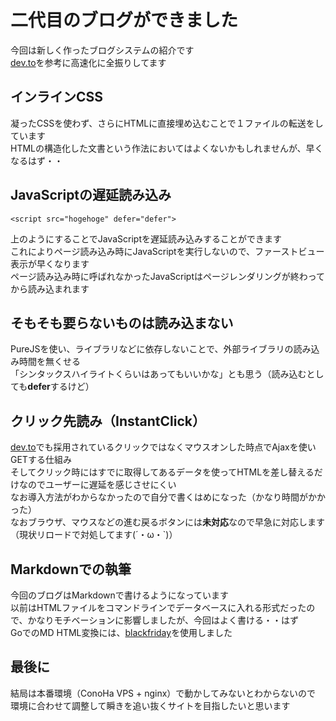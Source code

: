 # 二代目のブログができました
今回は新しく作ったブログシステムの紹介です  
[dev.to](https://dev.to)を参考に高速化に全振りしてます
## インラインCSS
凝ったCSSを使わず、さらにHTMLに直接埋め込むことで１ファイルの転送をしています  
HTMLの構造化した文書という作法においてはよくないかもしれませんが、早くなるはず・・  
## JavaScriptの遅延読み込み

```
<script src="hogehoge" defer="defer">
```

上のようにすることでJavaScriptを遅延読み込みすることができます  
これによりページ読み込み時にJavaScriptを実行しないので、ファーストビュー表示が早くなります  
ページ読み込み時に呼ばれなかったJavaScriptはページレンダリングが終わってから読み込まれます  
## そもそも要らないものは読み込まない
PureJSを使い、ライブラリなどに依存しないことで、外部ライブラリの読み込み時間を無くせる  
「シンタックスハイライトくらいはあってもいいかな」とも思う（読み込むとしても**defer**するけど）  
## クリック先読み（InstantClick）
[dev.to](https://dev.to)でも採用されているクリックではなくマウスオンした時点でAjaxを使いGETする仕組み  
そしてクリック時にはすでに取得してあるデータを使ってHTMLを差し替えるだけなのでユーザーに遅延を感じさせにくい  
なお導入方法がわからなかったので自分で書くはめになった（かなり時間がかかった）  
なおブラウザ、マウスなどの進む戻るボタンには**未対応**なので早急に対応します（現状リロードで対処してます(´・ω・`)）  
## Markdownでの執筆
今回のブログはMarkdownで書けるようになっています  
以前はHTMLファイルをコマンドラインでデータベースに入れる形式だったので、かなりモチベーションに影響しましたが、今回はよく書ける・・はず  
GoでのMD HTML変換には、[blackfriday](https://github.com/russross/blackfriday)を使用しました  
## 最後に
結局は本番環境（ConoHa VPS + nginx）で動かしてみないとわからないので
環境に合わせて調整して瞬きを追い抜くサイトを目指したいと思います

